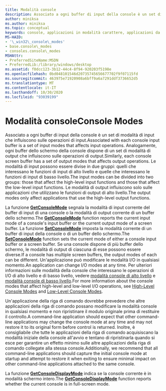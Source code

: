 ```yaml
---
title: Modalità console
description: Associato a ogni buffer di input della console è un set di modalità di input che influiscono sulle operazioni di input.
author: miniksa
ms.author: miniksa
ms.topic: conceptual
keywords: console, applicazioni in modalità carattere, applicazioni da riga di comando, applicazioni di terminale, api della console
MS-HAID:
- '\_win32\_console\_modes'
- base.console\_modes
- consoles.console\_modes
MSHAttr:
- PreferredSiteName:MSDN
- PreferredLib:/library/windows/desktop
ms.assetid: f0dcc123-3b12-44c4-8f94-920203f5198e
ms.openlocfilehash: 0bd048101546d20735745656677702f9f07115fd
ms.sourcegitcommit: 463975e71920908a6bff9a6a7291ddf3736652d5
ms.translationtype: MT
ms.contentlocale: it-IT
ms.lasthandoff: 10/30/2020
ms.locfileid: "93039199"
---
```

# <a name="console-modes"></a><span data-ttu-id="51466-104">Modalità console</span><span class="sxs-lookup"><span data-stu-id="51466-104">Console Modes</span></span>

<span data-ttu-id="51466-105">Associato a ogni buffer di input della console è un set di modalità di input che influiscono sulle operazioni di input.</span><span class="sxs-lookup"><span data-stu-id="51466-105">Associated with each console input buffer is a set of input modes that affects input operations.</span></span> <span data-ttu-id="51466-106">Analogamente, ogni buffer dello schermo della console dispone di un set di modalità di output che influiscono sulle operazioni di output.</span><span class="sxs-lookup"><span data-stu-id="51466-106">Similarly, each console screen buffer has a set of output modes that affects output operations.</span></span> <span data-ttu-id="51466-107">Le modalità di input possono essere divise in due gruppi: quelli che interessano le funzioni di input di alto livello e quelle che interessano le funzioni di input di basso livello.</span><span class="sxs-lookup"><span data-stu-id="51466-107">The input modes can be divided into two groups: those that affect the high-level input functions and those that affect the low-level input functions.</span></span> <span data-ttu-id="51466-108">Le modalità di output influiscono solo sulle applicazioni che utilizzano le funzioni di output di alto livello.</span><span class="sxs-lookup"><span data-stu-id="51466-108">The output modes only affect applications that use the high-level output functions.</span></span>

<span data-ttu-id="51466-109">La funzione [**GetConsoleMode**](getconsolemode.md) segnala la modalità di input corrente del buffer di input di una console o la modalità di output corrente di un buffer dello schermo.</span><span class="sxs-lookup"><span data-stu-id="51466-109">The [**GetConsoleMode**](getconsolemode.md) function reports the current input mode of a console's input buffer or the current output mode of a screen buffer.</span></span> <span data-ttu-id="51466-110">La funzione [**SetConsoleMode**](setconsolemode.md) imposta la modalità corrente di un buffer di input della console o di un buffer dello schermo.</span><span class="sxs-lookup"><span data-stu-id="51466-110">The [**SetConsoleMode**](setconsolemode.md) function sets the current mode of either a console input buffer or a screen buffer.</span></span> <span data-ttu-id="51466-111">Se una console dispone di più buffer dello schermo, le modalità di output di ciascuna di esse possono essere diverse.</span><span class="sxs-lookup"><span data-stu-id="51466-111">If a console has multiple screen buffers, the output modes of each can be different.</span></span> <span data-ttu-id="51466-112">Un'applicazione può modificare le modalità I/O in qualsiasi momento.</span><span class="sxs-lookup"><span data-stu-id="51466-112">An application can change I/O modes at any time.</span></span> <span data-ttu-id="51466-113">Per ulteriori informazioni sulle modalità della console che interessano le operazioni di I/O di alto livello e di basso livello, vedere [modalità console di alto livello](high-level-console-modes.md) e [modalità console di basso livello](low-level-console-modes.md).</span><span class="sxs-lookup"><span data-stu-id="51466-113">For more information about the console modes that affect high-level and low-level I/O operations, see [High-Level Console Modes](high-level-console-modes.md) and [Low-Level Console Modes](low-level-console-modes.md).</span></span>

<span data-ttu-id="51466-114">Un'applicazione della riga di comando dovrebbe prevedere che altre applicazioni della riga di comando possano modificare la modalità console in qualsiasi momento e non ripristinare il modulo originale prima di restituire il controllo.</span><span class="sxs-lookup"><span data-stu-id="51466-114">A command-line application should expect that other command-line applications may change the console mode at any time and may not restore it to its original form before control is returned.</span></span> <span data-ttu-id="51466-115">Inoltre, è consigliabile che tutte le applicazioni della riga di comando acquisiscano la modalità iniziale della console all'avvio e tentano di ripristinarla quando si esce per garantire un effetto minimo sulle altre applicazioni della riga di comando collegate alla stessa console.</span><span class="sxs-lookup"><span data-stu-id="51466-115">Additionally, we recommend that all command-line applications should capture the initial console mode at startup and attempt to restore it when exiting to ensure minimal impact on other command-line applications attached to the same console.</span></span>

<span data-ttu-id="51466-116">La funzione [**GetConsoleDisplayMode**](getconsoledisplaymode.md) indica se la console corrente è in modalità schermo intero.</span><span class="sxs-lookup"><span data-stu-id="51466-116">The [**GetConsoleDisplayMode**](getconsoledisplaymode.md) function reports whether the current console is in full-screen mode.</span></span>
